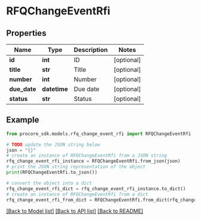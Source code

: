 # RFQChangeEventRfi


## Properties

Name | Type | Description | Notes
------------ | ------------- | ------------- | -------------
**id** | **int** | ID | [optional] 
**title** | **str** | Title | [optional] 
**number** | **int** | Number | [optional] 
**due_date** | **datetime** | Due date | [optional] 
**status** | **str** | Status | [optional] 

## Example

```python
from procore_sdk.models.rfq_change_event_rfi import RFQChangeEventRfi

# TODO update the JSON string below
json = "{}"
# create an instance of RFQChangeEventRfi from a JSON string
rfq_change_event_rfi_instance = RFQChangeEventRfi.from_json(json)
# print the JSON string representation of the object
print(RFQChangeEventRfi.to_json())

# convert the object into a dict
rfq_change_event_rfi_dict = rfq_change_event_rfi_instance.to_dict()
# create an instance of RFQChangeEventRfi from a dict
rfq_change_event_rfi_from_dict = RFQChangeEventRfi.from_dict(rfq_change_event_rfi_dict)
```
[[Back to Model list]](../README.md#documentation-for-models) [[Back to API list]](../README.md#documentation-for-api-endpoints) [[Back to README]](../README.md)


